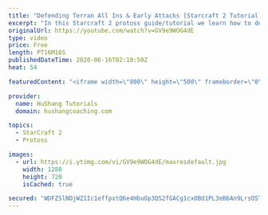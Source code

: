 ```yaml
---
title: "Defending Terran All Ins & Early Attacks [Starcraft 2 Tutorial]"
excerpt: "In this Starcraft 2 protoss guide/tutorial we learn how to defend early Terran attacks. After watching this how-to, you'll feel very confident against aggressive terran players!  Starcraft 2: Protoss vs Terran | Defending Attacks  Coaching --------------------------------------------------------------------------"
originalUrl: https://youtube.com/watch?v=GV9e9WOG4dE
type: video
price: Free
length: PT16M16S
publishedDateTime: 2020-06-16T02:10:50Z
heat: 54

featuredContent: "<iframe width=\"800\" height=\"500\" frameborder=\"0\" src=\"https://www.youtube.com/embed/GV9e9WOG4dE\" allow=\"accelerometer; autoplay; encrypted-media; gyroscope; picture-in-picture\" allowfullscreen></iframe>"

provider:
  name: HuShang Tutorials
  domain: hushangcoaching.com

topics:
  - StarCraft 2
  - Protoss

images:
  - url: https://i.ytimg.com/vi/GV9e9WOG4dE/maxresdefault.jpg
    width: 1280
    height: 720
    isCached: true

secured: "WDFZSlNDjWZ1Ic1effpxtQ6e4HbuOp3QS2fGACg1cxOBd1PL3eB6An9LrsOSThoj+D0rq/WiWfXoZKgRXQFqFNGpGX7b3rN6i7DEbIIXtlZekbZOc4VxCZWpVm6h+wbxipSiiu9j0qr4gCBOb9f1ju3dAilHfthCz7w7jRIlySdkMBm3+iKsp3b7ZlnFpr7h7igu4x/20G98QHXTIrBEhHu0Y8awMcxkK/h+5HTJHoFD9q1uBwC/x/ClPLN1FNqPYre3JnbYovmLC0qTiHT8uctmUNL13FdFnYu2+UMuFYo18hb51+Q/mwtnrJSugOoc3VEvpKFGfbSM0kO5uEcKhtv7OL+vJugn+5fW4ekKgxix2ZG9cbwLbsN2DUxQkoJAeUWou+r0bh3+mug8b+pUdGMGkJJZNNdT6QRmE9rWK4s=;WRLZD9TsSNk7phs7f3Uqlg=="
---
```


